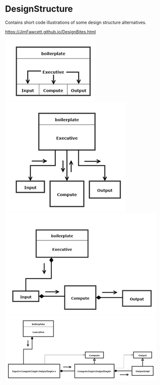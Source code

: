 # DesignStructure
Contains short code illustrations of some design structure alternatives.

https://JimFawcett.github.io/DesignBites.html

<img src="Design1.jpg#left" width="300" />
<img src="Design2.jpg#center" width="400" />
<img src="Design4.jpg#right" width="500" />
<img src="Design5.jpg" width="500" />

